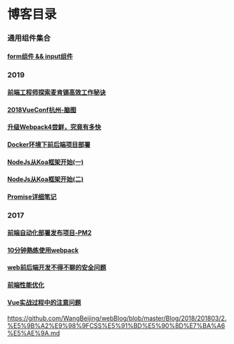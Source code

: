 
# 博客目录

### 通用组件集合
#### [form组件 && input组件](https://github.com/Wayne-W-W/webBlog/blob/master/Components/README.md)

### 2019
#### [前端工程师探索麦肯锡高效工作秘诀](https://www.jianshu.com/p/d73f8100587a)
#### [2018VueConf杭州-脑图](https://github.com/WangBeijing/webBlog/issues/11)
#### [升级Webpack4尝鲜，究竟有多快](https://github.com/WangBeijing/webBlog/issues/10)
#### [Docker环境下前后端项目部署](https://github.com/WangBeijing/webBlog/issues/8)
#### [NodeJs从Koa框架开始(一) ](https://github.com/WangBeijing/webBlog/issues/7)
#### [NodeJs从Koa框架开始(二) ](https://github.com/WangBeijing/webBlog/issues/12)
#### [Promise详细笔记](https://github.com/WangBeijing/webBlog/issues/9)

### 2017
#### [前端自动化部署发布项目-PM2](https://github.com/WangBeijing/web-learning-notes/issues/1)
#### [10分钟熟练使用webpack](https://github.com/WangBeijing/web-learning-notes/issues/2)
#### [web前后端开发不得不聊的安全问题](https://github.com/WangBeijing/web-learning-notes/issues/3)
#### [前端性能优化](https://github.com/WangBeijing/web-learning-notes/issues/4)
#### [Vue实战过程中的注意问题](https://github.com/WangBeijing/web-learning-notes/issues/5)
 
https://github.com/WangBeijing/webBlog/blob/master/Blog/2018/201803/2.%E5%9B%A2%E9%98%9FCSS%E5%91%BD%E5%90%8D%E7%BA%A6%E5%AE%9A.md
